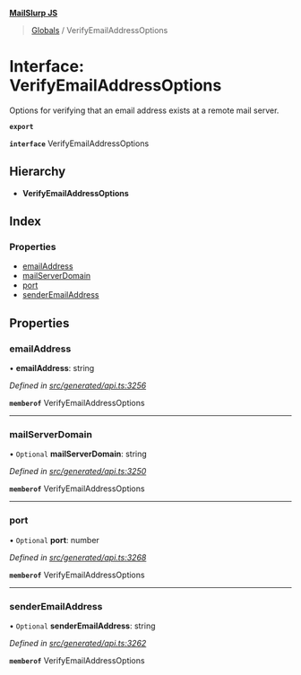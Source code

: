 **[MailSlurp JS](../README.md)**

> [Globals](../README.md) / VerifyEmailAddressOptions

# Interface: VerifyEmailAddressOptions

Options for verifying that an email address exists at a remote mail server.

**`export`** 

**`interface`** VerifyEmailAddressOptions

## Hierarchy

* **VerifyEmailAddressOptions**

## Index

### Properties

* [emailAddress](verifyemailaddressoptions.md#emailaddress)
* [mailServerDomain](verifyemailaddressoptions.md#mailserverdomain)
* [port](verifyemailaddressoptions.md#port)
* [senderEmailAddress](verifyemailaddressoptions.md#senderemailaddress)

## Properties

### emailAddress

•  **emailAddress**: string

*Defined in [src/generated/api.ts:3256](https://github.com/mailslurp/mailslurp-client/blob/8726614/src/generated/api.ts#L3256)*

**`memberof`** VerifyEmailAddressOptions

___

### mailServerDomain

• `Optional` **mailServerDomain**: string

*Defined in [src/generated/api.ts:3250](https://github.com/mailslurp/mailslurp-client/blob/8726614/src/generated/api.ts#L3250)*

**`memberof`** VerifyEmailAddressOptions

___

### port

• `Optional` **port**: number

*Defined in [src/generated/api.ts:3268](https://github.com/mailslurp/mailslurp-client/blob/8726614/src/generated/api.ts#L3268)*

**`memberof`** VerifyEmailAddressOptions

___

### senderEmailAddress

• `Optional` **senderEmailAddress**: string

*Defined in [src/generated/api.ts:3262](https://github.com/mailslurp/mailslurp-client/blob/8726614/src/generated/api.ts#L3262)*

**`memberof`** VerifyEmailAddressOptions
